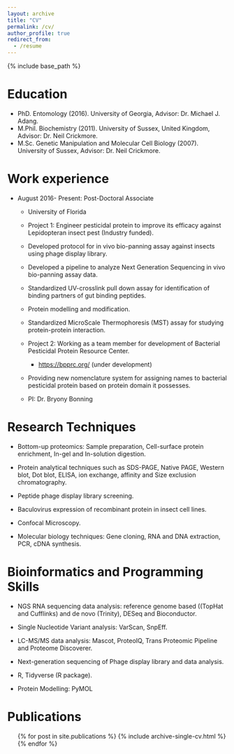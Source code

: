 ```yaml
---
layout: archive
title: "CV"
permalink: /cv/
author_profile: true
redirect_from:
  - /resume
---
```


{% include base_path %}

Education
======
* PhD. Entomology (2016).  University of Georgia, Advisor: Dr. Michael J. Adang.
* M.Phil. Biochemistry (2011). University of Sussex, United Kingdom, Advisor: Dr. Neil Crickmore. 
* M.Sc. Genetic Manipulation and Molecular Cell Biology (2007). University of Sussex, Advisor: Dr. Neil Crickmore.

Work experience
======
* August 2016- Present: Post-Doctoral Associate
  * University of Florida
  
  * Project 1: Engineer pesticidal protein to improve its efficacy against Lepidopteran insect pest (Industry funded). 
  
   * Developed protocol for in vivo bio-panning assay against insects using phage display library.
   * Developed a pipeline to analyze Next Generation Sequencing in vivo bio-panning assay data.
   * Standardized UV-crosslink pull down assay for identification of binding partners of gut binding peptides.
   * Protein modelling and  modification.
   * Standardized MicroScale Thermophoresis (MST) assay for studying protein-protein interaction.

  * Project 2: Working as a team member for development of Bacterial Pesticidal Protein Resource Center.
      *  https://bpprc.org/  (under development)
   * Providing new nomenclature system for assigning names to bacterial pesticidal protein based on protein domain it possesses. 

  * PI: Dr. Bryony Bonning
  
Research Techniques
======
* Bottom-up proteomics: Sample preparation, Cell-surface protein enrichment, In-gel and In-solution digestion.
* Protein analytical techniques such as SDS-PAGE, Native PAGE, Western blot, Dot blot, ELISA, ion exchange, affinity and Size exclusion chromatography. 
  
* Peptide phage display library screening.
* Baculovirus expression of recombinant protein in insect cell lines.
* Confocal Microscopy. 
* Molecular biology techniques: Gene cloning, RNA and DNA extraction, PCR, cDNA synthesis. 

Bioinformatics and Programming Skills
======
* NGS RNA sequencing data analysis: reference genome based ((TopHat and Cufflinks) and de novo (Trinity), DESeq and Bioconductor.
* Single Nucleotide Variant analysis: VarScan, SnpEff.
 
* LC-MS/MS data analysis: Mascot, ProteoIQ, Trans Proteomic Pipeline and Proteome Discoverer.
* Next-generation sequencing of Phage display library and data analysis.

* R, Tidyverse (R package).
* Protein Modelling: PyMOL

Publications
======
  <ul>{% for post in site.publications %}
    {% include archive-single-cv.html %}
  {% endfor %}</ul>
  
